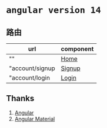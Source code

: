 # `angular version 14`

## 路由

[home]: https://github.com/teaoea/teaoea.com/tree/main/src/app/tool/component/home
[singup]: https://github.com/teaoea/teaoea.com/tree/main/src/app/user/signup
[login]: https://github.com/teaoea/teaoea.com/tree/main/src/app/user/login

| url             | component        |
| --------------- | ---------------- |
| ""              | [Home](home)     |
| "account/signup | [Signup](signup) |
| "account/login  | [Login](login)   |

## Thanks

1. [Angular](https://angular.io/)
2. [Angular Material](https://material.angular.io/)
